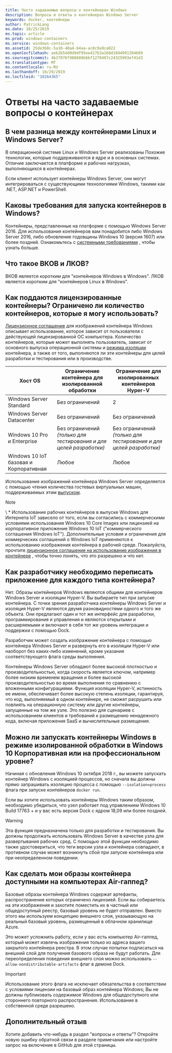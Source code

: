 ```yaml
---
title: Часто задаваемые вопросы о контейнерах Windows
description: Вопросы и ответы о контейнерах Windows Server
keywords: docker, контейнеры
author: PatrickLang
ms.date: 10/25/2019
ms.topic: article
ms.prod: windows-containers
ms.service: windows-containers
ms.assetid: 25de368c-5a10-40a4-b4aa-ac8c9a9ca022
ms.openlocfilehash: aeb2b5dd0d9df95ee417b3a160d10d4991304689
ms.sourcegitcommit: 4b37076f988608b6bf1270497c24325993ef41d3
ms.translationtype: MT
ms.contentlocale: ru-RU
ms.lasthandoff: 10/29/2019
ms.locfileid: "10264365"
---
```

# <a name="frequently-asked-questions-about-containers"></a>Ответы на часто задаваемые вопросы о контейнерах

## <a name="whats-the-difference-between-linux-and-windows-server-containers"></a>В чем разница между контейнерами Linux и Windows Server?

В операционной системе Linux и Windows Server реализованы Похожие технологии, которые поддерживаются в ядре и в основных системах. Отличие заключается в платформе и рабочих нагрузках, выполняющихся в контейнерах.  

Если клиент использует контейнеры Windows Server, они могут интегрироваться с существующими технологиями Windows, такими как .NET, ASP.NET и PowerShell.

## <a name="what-are-the-prerequisites-for-running-containers-on-windows"></a>Каковы требования для запуска контейнеров в Windows?

Контейнеры, представленные на платформе с помощью Windows Server 2016. Для использования контейнеров вам понадобится либо Windows Server 2016, либо обновление годовщины Windows 10 (версия 1607) или более поздней. Ознакомьтесь с [системными требованиями](../deploy-containers/system-requirements.md) , чтобы узнать больше.

## <a name="what-are-wcow-and-lcow"></a>Что такое ВКОВ и ЛКОВ?

ВКОВ является коротким для "контейнеров Windows в Windows". ЛКОВ является коротким для "контейнеров Linux в Windows".

## <a name="how-are-containers-licensed-is-there-a-limit-to-the-number-of-containers-i-can-run"></a>Как поддаются лицензированные контейнеры? Ограничено ли количество контейнеров, которые я могу использовать?

[Лицензионное соглашение](../images-eula.md) для изображений контейнера Windows описывает использование, которое зависит от пользователя с действующей лицензированной ОС компьютера. Количество контейнеров, которые может выполнять пользователь, зависит от основного выпуска операционной системы и [режима изоляции](../manage-containers/hyperv-container.md) контейнера, а также от того, выполняются ли эти контейнеры для целей разработки и тестирования или в производстве.

|Хост OS                                                         |Ограничение контейнера для изолированной обработки                   |Ограничение для изолированных контейнеров Hyper-V                   |
|----------------------------------------------------------------|---------------------------------------------------|---------------------------------------------------|
|Windows Server Standard                                         |Без ограничений                                          |2                                                  |
|Windows Server Datacenter                                       |Без ограничений                                          |Без ограничений                                          |
|Windows 10 Pro и Enterprise                                   |Без ограничений *(только для тестирования и для целей разработки)*|Без ограничений *(только для тестирования и для целей разработки)*|
|Windows 10 IoT базовая и Корпоративная                             |Любое                                         |Любое                                          |

Использование изображений контейнера Windows Server определяется с помощью чтения количества гостевых виртуальных машин, поддерживаемых этим [выпуском](/windows-server/get-started-19/editions-comparison-19.md). <br/>

>[!NOTE]
>\ * Использование рабочих контейнеров в выпуске Windows для Интернета IoT зависело от того, если вы согласились с коммерческими условиями использования Windows 10 Core Images или лицензией на корпоративное приложение Windows 10 IoT ("коммерческого соглашения Windows IoT"). Дополнительные условия и ограничения для коммерческих соглашений о Windows IoT применяются к использованию изображения контейнера в рабочей среде. Пожалуйста, прочтите [лицензионное соглашение на использование изображения в контейнере](../images-eula.md) , чтобы точно понять, что это разрешено и что нет.

## <a name="as-a-developer-do-i-have-to-rewrite-my-app-for-each-type-of-container"></a>Как разработчику необходимо переписать приложение для каждого типа контейнера?

Нет. Образы контейнеров Windows являются общими для контейнеров Windows Server и изоляции Hyper-V. Вы выбираете тип при запуске контейнера. С точки зрения разработчика контейнеры Windows Server и изоляция Hyper-V являются двумя разновидностями одного и того же объекта. Они предлагают один и тот же интерфейс для разработки, программирования и управления и являются открытыми и расширяемыми и включают в себя тот же уровень интеграции и поддержки с помощью Dock.

Разработчик может создать изображение контейнера с помощью контейнера Windows Server и развернуть его в изоляции Hyper-V или наоборот без каких-либо изменений, кроме указания соответствующего флага среды выполнения.

Контейнеры Windows Server обладают более высокой плотностью и производительностью, когда скорость является ключом, например более низким временем вращения и более высокой производительностью во время выполнения по сравнению с вложенными конфигурациями. Функция изоляции Hyper-V, истинность ее имени, обеспечивает более высокую степень изоляции, гарантируя, что код, выполняемый в одном контейнере, не сможет расрушить или повлиять на операционную систему или другие контейнеры, запущенные на том же узле. Это полезно для сценариев с использованием клиентов и требований к размещению ненадежного кода, включая приложения SaaS и вычислительные размещения.

## <a name="can-i-run-windows-containers-in-process-isolated-mode-on-windows-10-enterprise-or-professional"></a>Можно ли запускать контейнеры Windows в режиме изолированной обработки в Windows 10 Корпоративная или на профессиональном уровне?

Начиная с обновления Windows 10 октября 2018 г., вы можете запускать контейнер Windows с изоляцией процессов, но сначала вы должны прямо запрашивать изоляцию процесса с помощью `--isolation=process` флага при запуске контейнеров `docker run`.

Если вы хотите использовать контейнеры Windows таким образом, необходимо убедиться, что узел работает под управлением Windows 10 Build 17763 + и у вас есть версия Dock с ядром 18,09 или более поздней.

> [!WARNING]
> Эта функция предназначена только для разработки и тестирования. Вы должны продолжать использовать Windows Server в качестве узла для развертывания рабочих сред. С помощью этой функции необходимо также удостовериться, что теги версии узла и контейнера совпадают, в противном случае может возникнуть сбой при запуске контейнера или при неопределенном поведении.

## <a name="how-do-i-make-my-container-images-available-on-air-gapped-machines"></a>Как сделать мои образы контейнера доступными на компьютерах Air-гаппед?

Базовые образы контейнера Windows содержат артефакты, распространение которых ограничено лицензией. Если вы собираетесь на эти изображения и захотите поместить их в частный или общедоступный реестр, базовый уровень не будет отправлен. Вместо этого мы используем концепцию внешнего слоя, указывающую на реальный базовый уровень, размещенный в облачном хранилище Azure.

Это может усложнить работу, если у вас есть компьютер Air-гаппед, который может извлечь изображения только из адреса вашего закрытого контейнера реестра. В этом случае попытки подписаться на внешний слой для получения базового образа не будут работать. Для переопределения поведения внешнего слоя можно использовать `--allow-nondistributable-artifacts` флаг в демоне Dock.

> [!IMPORTANT]
> Использование этого флага не исключает обязательства в соответствии с условиями лицензии на базовый образ контейнера Windows; Вы не должны публиковать содержимое Windows для общедоступного или стороннего повторного распространения. Использование в собственной среде разрешено.

## <a name="additional-feedback"></a>Дополнительный отзыв

Хотите добавить что-нибудь в раздел "вопросы и ответы"? Откройте новую ошибку обратной связи в разделе примечания или настройте запрос на включение в GitHub для этой страницы.
